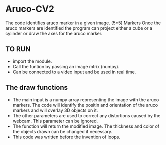 # Aruco-CV2

The code identifies aruco marker in a given image. (5*5) Markers
Once the aruco markers are identified the program can project either a cube or a cylinder or draw the axes for the aruco marker.

## TO RUN
* import the module.
* Call the funtion by passing an image mtrix (numpy).
* Can be connected to a video input and be used in real time.


## The draw functions

* The main input is a numpy array representing the image with the aruco markers. The code will identify the positin and orientation of the aruco markers and will overlay 3D objects on it.
* The other parameters are used to correct any distortions caused by the webcam. This parameter can be ignored.
* The function will return the modified image. The thickness and color of the objects drawn can be changed if necessary.
* This code was written before the invention of loops.
